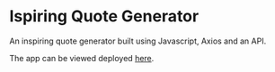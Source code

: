 # Ispiring Quote Generator

An inspiring quote generator built using Javascript, Axios and an API.

The app can be viewed deployed [here](https://dothistasktracker.netlify.app/).